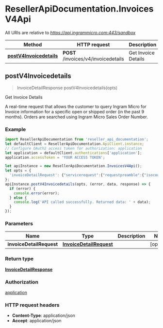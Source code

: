 # ResellerApiDocumentation.InvoicesV4Api

All URIs are relative to *https://api.ingrammicro.com:443/sandbox*

Method | HTTP request | Description
------------- | ------------- | -------------
[**postV4Invoicedetails**](InvoicesV4Api.md#postV4Invoicedetails) | **POST** /invoices/v4/invoicedetails | Get Invoice Details



## postV4Invoicedetails

> InvoiceDetailResponse postV4Invoicedetails(opts)

Get Invoice Details

A real-time request that allows the customer to query Ingram Micro for Invoice information for a specific open or shipped order (in the past 9 months). Orders are searched using Ingram Micro Sales Order Number.

### Example

```javascript
import ResellerApiDocumentation from 'reseller_api_documentation';
let defaultClient = ResellerApiDocumentation.ApiClient.instance;
// Configure OAuth2 access token for authorization: application
let application = defaultClient.authentications['application'];
application.accessToken = 'YOUR ACCESS TOKEN';

let apiInstance = new ResellerApiDocumentation.InvoicesV4Api();
let opts = {
  'invoiceDetailRequest': {"servicerequest":{"requestpreamble":{"isocountrycode":"US","customernumber":"20-222222"},"invoicedetailrequest":{"invoicenumber":"30-13649-13","customerponumber":"DH-200732"}}} // InvoiceDetailRequest | 
};
apiInstance.postV4Invoicedetails(opts, (error, data, response) => {
  if (error) {
    console.error(error);
  } else {
    console.log('API called successfully. Returned data: ' + data);
  }
});
```

### Parameters


Name | Type | Description  | Notes
------------- | ------------- | ------------- | -------------
 **invoiceDetailRequest** | [**InvoiceDetailRequest**](InvoiceDetailRequest.md)|  | [optional] 

### Return type

[**InvoiceDetailResponse**](InvoiceDetailResponse.md)

### Authorization

[application](../README.md#application)

### HTTP request headers

- **Content-Type**: application/json
- **Accept**: application/json

